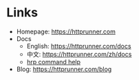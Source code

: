 # Links

- Homepage: https://httprunner.com
- Docs
  - English: https://httprunner.com/docs
  - 中文: https://httprunner.com/zh/docs
  - [hrp command help](cmd/hrp.md)
- Blog: https://httprunner.com/blog
